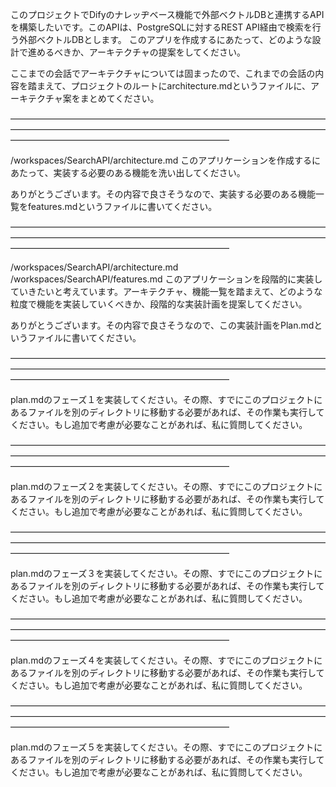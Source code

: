 このプロジェクトでDifyのナレッヂベース機能で外部ベクトルDBと連携するAPIを構築したいです。このAPIは、PostgreSQLに対するREST API経由で検索を行う外部ベクトルDBとします。
このアプリを作成するにあたって、どのような設計で進めるべきか、アーキテクチャの提案をしてください。

ここまでの会話でアーキテクチャについては固まったので、これまでの会話の内容を踏まえて、プロジェクトのルートにarchitecture.mdというファイルに、アーキテクチャ案をまとめてください。

―――――――――――――――――――――――――――――――――――――――――――――――――――――――――――――――――――――――――――――――――――――――――――――――――


/workspaces/SearchAPI/architecture.md
このアプリケーションを作成するにあたって、実装する必要のある機能を洗い出してください。

ありがとうございます。その内容で良さそうなので、実装する必要のある機能一覧をfeatures.mdというファイルに書いてください。

―――――――――――――――――――――――――――――――――――――――――――――――――――――――――――――――――――――――――――――――――――――――――――――――――

/workspaces/SearchAPI/architecture.md
/workspaces/SearchAPI/features.md
このアプリケーションを段階的に実装していきたいと考えています。アーキテクチャ、機能一覧を踏まえて、どのような粒度で機能を実装していくべきか、段階的な実装計画を提案してください。

ありがとうございます。その内容で良さそうなので、この実装計画をPlan.mdというファイルに書いてください。

―――――――――――――――――――――――――――――――――――――――――――――――――――――――――――――――――――――――――――――――――――――――――――――――――

plan.mdのフェーズ１を実装してください。その際、すでにこのプロジェクトにあるファイルを別のディレクトリに移動する必要があれば、その作業も実行してください。もし追加で考慮が必要なことがあれば、私に質問してください。

―――――――――――――――――――――――――――――――――――――――――――――――――――――――――――――――――――――――――――――――――――――――――――――――――

plan.mdのフェーズ２を実装してください。その際、すでにこのプロジェクトにあるファイルを別のディレクトリに移動する必要があれば、その作業も実行してください。もし追加で考慮が必要なことがあれば、私に質問してください。

―――――――――――――――――――――――――――――――――――――――――――――――――――――――――――――――――――――――――――――――――――――――――――――――――

plan.mdのフェーズ３を実装してください。その際、すでにこのプロジェクトにあるファイルを別のディレクトリに移動する必要があれば、その作業も実行してください。もし追加で考慮が必要なことがあれば、私に質問してください。

―――――――――――――――――――――――――――――――――――――――――――――――――――――――――――――――――――――――――――――――――――――――――――――――――

plan.mdのフェーズ４を実装してください。その際、すでにこのプロジェクトにあるファイルを別のディレクトリに移動する必要があれば、その作業も実行してください。もし追加で考慮が必要なことがあれば、私に質問してください。

―――――――――――――――――――――――――――――――――――――――――――――――――――――――――――――――――――――――――――――――――――――――――――――――――

plan.mdのフェーズ５を実装してください。その際、すでにこのプロジェクトにあるファイルを別のディレクトリに移動する必要があれば、その作業も実行してください。もし追加で考慮が必要なことがあれば、私に質問してください。
